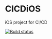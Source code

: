 # CICDiOS
iOS project for CI/CD

[![Build status](https://build.appcenter.ms/v0.1/apps/4f475586-127c-45df-9b75-d29eaca0991d/branches/dev/badge)](https://appcenter.ms)
